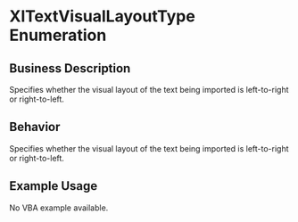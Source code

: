 # XlTextVisualLayoutType Enumeration

## Business Description
Specifies whether the visual layout of the text being imported is left-to-right or right-to-left.

## Behavior
Specifies whether the visual layout of the text being imported is left-to-right or right-to-left.

## Example Usage
No VBA example available.